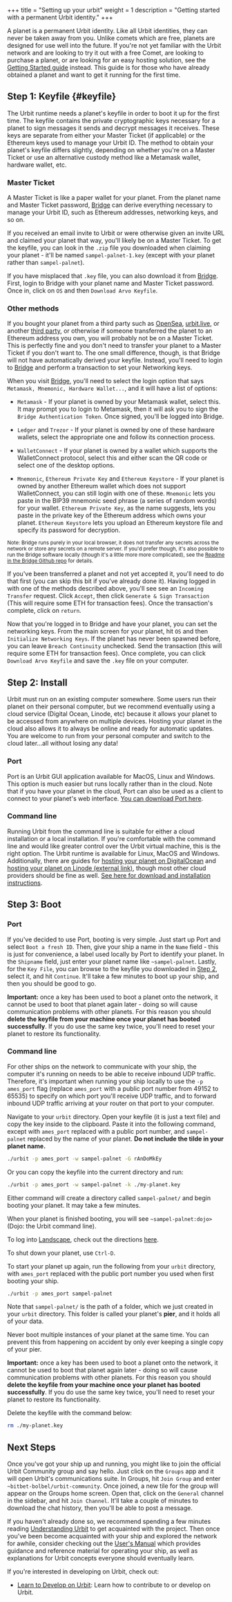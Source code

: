 +++
title = "Setting up your urbit"
weight = 1
description = "Getting started with a permanent Urbit identity."
+++

A planet is a permanent Urbit identity. Like all Urbit identities, they can
never be taken away from you. Unlike comets which are free, planets are designed
for use well into the future. If you're not yet familiar with the Urbit network
and are looking to try it out with a free Comet, are looking to purchase a
planet, or are looking for an easy hosting solution, see the [Getting Started
guide](/getting-started/) instead. This guide is for those who have already
obtained a planet and want to get it running for the first time.

## Step 1: Keyfile {#keyfile}

The Urbit runtime needs a planet's keyfile in order to boot it up for the first
time. The keyfile contains the private cryptographic keys necessary for a planet
to sign messages it sends and decrypt messages it receives. These keys are
separate from either your Master Ticket (if applicable) or the Ethereum keys
used to manage your Urbit ID. The method to obtain your planet's keyfile differs
slightly, depending on whether you're on a Master Ticket or use an alternative
custody method like a Metamask wallet, hardware wallet, etc.

### Master Ticket

A Master Ticket is like a paper wallet for your planet. From the planet name and
Master Ticket password, [Bridge](https://bridge.urbit.org) can derive everything
necessary to manage your Urbit ID, such as Ethereum addresses, networking keys,
and so on.

If you received an email invite to Urbit or were otherwise given an invite URL
and claimed your planet that way, you'll likely be on a Master Ticket. To get
the keyfile, you can look in the `.zip` file you downloaded when claiming your
planet - it'll be named `sampel-palnet-1.key` (except with your planet rather
than `sampel-palnet`).

If you have misplaced that `.key` file, you can also download it from
[Bridge](https://bridge.urbit.org). First, login to Bridge with your planet name
and Master Ticket password. Once in, click on `OS` and then `Download Arvo Keyfile`.

### Other methods

If you bought your planet from a third party such as
[OpenSea](https://opensea.io), [urbit.live](#https://urbit.live), or another
[third party](/getting-started#get-a-planet), or otherwise if someone
transferred the planet to an Ethereum address you own, you will probably not be
on a Master Ticket. This is perfectly fine and you don't need to transfer your
planet to a Master Ticket if you don't want to. The one small difference,
though, is that Bridge will not have automatically derived your keyfile.
Instead, you'll need to login to [Bridge](https://bridge.urbit.org) and perform
a transaction to set your Networking keys.

When you visit [Bridge](https://bridge.urbit.org), you'll need to select the
login option that says `Metamask, Mnemonic, Hardware Wallet...`, and it will
have a list of options:

- `Metamask` - If your planet is owned by your Metamask wallet, select this. It
  may prompt you to login to Metamask, then it will ask you to sign the `Bridge Authentication Token`. Once signed, you'll be logged into Bridge.

- `Ledger` and `Trezor` - If your planet is owned by one of these hardware
  wallets, select the appropriate one and follow its connection process.

- `WalletConnect` - If your planet is owned by a wallet which supports the
  WalletConnect protocol, select this and either scan the QR code or select one
  of the desktop options.

- `Mnemonic`, `Ethereum Private Key` and `Ethereum Keystore` - If your planet is
  owned by another Ethereum wallet which does not support WalletConnect, you can
  still login with one of these. `Mnemonic` lets you paste in the BIP39 mnemonic
  seed phrase (a series of random words) for your wallet. `Ethereum Private Key`, as the name suggests, lets you paste in the private key of the Ethereum
  address which owns your planet. `Ethereum Keystore` lets you upload an
  Ethereum keystore file and specify its password for decryption.

<small>Note: Bridge runs purely in your local browser, it does not transfer any
secrets across the network or store any secrets on a remote server. If you'd
prefer though, it's also possible to run the Bridge software locally (though
it's a little more more complicated), see the [Readme in the Bridge Github
repo](https://github.com/urbit/bridge) for details.</small>

If you've been transferred a planet and not yet accepted it, you'll need to do
that first (you can skip this bit if you've already done it). Having logged in
with one of the methods described above, you'll see see an `Incoming Transfer`
request. Click `Accept`, then click `Generate & Sign Transaction` (This will
require some ETH for transaction fees). Once the transaction's complete, click
on `return`.

Now that you're logged in to Bridge and have your planet, you can set the
networking keys. From the main screen for your planet, hit `OS` and then
`Initialize Networking Keys`. If the planet has never been spawned before, you
can leave `Breach Continuity` unchecked. Send the transaction (this will require
some ETH for transaction fees). Once complete, you can click `Download Arvo Keyfile` and save the `.key` file on your computer.

## Step 2: Install

Urbit must run on an existing computer somewhere. Some users run their planet on
their personal computer, but we recommend eventually using a cloud service
(Digital Ocean, Linode, etc) because it allows your planet to be accessed from
anywhere on multiple devices. Hosting your planet in the cloud also allows it to
always be online and ready for automatic updates. You are welcome to run from
your personal computer and switch to the cloud later...all without losing any
data!

### Port

Port is an Urbit GUI application available for MacOS, Linux and Windows. This
option is much easier but runs locally rather than in the cloud. Note that if
you have your planet in the cloud, Port can also be used as a client to connect
to your planet's web interface. [You can download Port
here](/getting-started#port).

### Command line

Running Urbit from the command line is suitable for either a cloud installation
or a local installation. If you're comfortable with the command line and would
like greater control over the Urbit virtual machine, this is the right option.
The Urbit runtime is available for Linux, MacOS and Windows.
Additionally, there are guides for [hosting your planet on
DigitalOcean](/using/running/hosting) and [hosting your planet on Linode
(external
link)](https://jeremytunnell.com/2021/01/09/how-to-install-urbit-on-a-linode-vps),
though most other cloud providers should be fine as well. [See here for download
and installation instructions](/getting-started/cli).

## Step 3: Boot

### Port

If you've decided to use Port, booting is very simple. Just start up Port and select `Boot a fresh ID`. Then, give your ship a name in the `Name` field - this is just for convenience, a label used locally by Port to identify your planet. In the `Shipname` field, just enter your planet name like `~sampel-palnet`. Lastly, for the `Key File`, you can browse to the keyfile you downloaded in [Step 2](#keyfile), select it, and hit `Continue`. It'll take a few minutes to boot up your ship, and then you should be good to go.

**Important:** once a key has been used to boot a planet onto the network, it
cannot be used to boot that planet again later - doing so will cause
communication problems with other planets. For this reason you should **delete
the keyfile from your machine once your planet has booted successfully**. If you
do use the same key twice, you'll need to reset your planet to restore its
functionality.

### Command line

For other ships on the network to communicate with your ship, the computer it's
running on needs to be able to receive inbound UDP traffic. Therefore, it's
important when running your ship locally to use the `-p ames_port` flag (replace
`ames_port` with a public port number from 49152 to 65535) to specify on which
port you'll receive UDP traffic, and to forward inbound UDP traffic arriving at
your router on that port to your computer.

Navigate to your `urbit` directory. Open your keyfile (it is just a text file)
and copy the key inside to the clipboard. Paste it into the following command,
except with `ames_port` replaced with a public port number, and `sampel-palnet`
replaced by the name of your planet. **Do not include the tilde in your planet
name.**

```sh
./urbit -p ames_port -w sampel-palnet -G rAnDoMkEy
```

Or you can copy the keyfile into the current directory and run:

```sh
./urbit -p ames_port -w sampel-palnet -k ./my-planet.key
```

Either command will create a directory called `sampel-palnet/` and begin booting
your planet. It may take a few minutes.

When your planet is finished booting, you will see `~sampel-palnet:dojo>` (Dojo:
the Urbit command line).

To log into [Landscape](/docs/glossary/landscape), check out the directions
[here](/getting-started/#using-landscape).

To shut down your planet, use `Ctrl-D`.

To start your planet up again, run the following from your `urbit` directory,
with `ames_port` replaced with the public port number you used when first
booting your ship.

```sh
./urbit -p ames_port sampel-palnet
```

Note that `sampel-palnet/` is the path of a folder, which we just created in
your `urbit` directory. This folder is called your planet's **pier**, and it
holds all of your data.

Never boot multiple instances of your planet at the same time. You can prevent
this from happening on accident by only ever keeping a single copy of your pier.

**Important:** once a key has been used to boot a planet onto the network, it
cannot be used to boot that planet again later - doing so will cause
communication problems with other planets. For this reason you should **delete
the keyfile from your machine once your planet has booted successfully**. If you
do use the same key twice, you'll need to reset your planet to restore its
functionality.

Delete the keyfile with the command below:

```sh
rm ./my-planet.key
```

## Next Steps

Once you've got your ship up and running, you might like to join the official Urbit Community group and say hello. Just click on the `Groups` app and it will open Urbit's communications suite. In Groups, hit `Join Group` and enter `~bitbet-bolbel/urbit-community`. Once joined, a new tile for the group will appear on the Groups home screen. Open that, click on the `General` channel in the sidebar, and hit `Join Channel`. It'll take a couple of minutes to download the chat history, then you'll be able to post a message.

If you haven't already done so, we recommend spending a few minutes reading
[Understanding Urbit](/understanding-urbit) to get acquainted with the project.
Then once you've been become acquainted with your ship and explored the network
for awhile, consider checking out the [User's Manual](/using) which provides
guidance and reference material for operating your ship, as well as explanations
for Urbit concepts everyone should eventually learn.

If you're interested in developing on Urbit, check out:

- [Learn to Develop on Urbit](/docs/development/develop): Learn how to
  contribute to or develop on Urbit.
